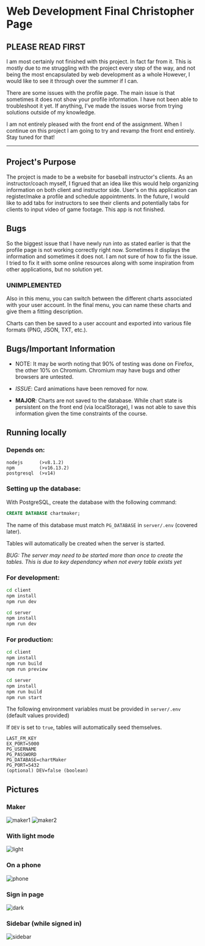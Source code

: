 # Web Development Final Christopher Page

## PLEASE READ FIRST

I am most certainly not finished with this project. In fact far from it.
This is mostly due to me struggling with the project every step of the way, and not being the most encapsulated by web development as a whole
However, I would like to see it through over the summer if I can.

There are some issues with the profile page. The main issue is that sometimes it does not show your profile information.
I have not been able to troubleshoot it yet. If anything, I've made the issues worse from trying solutions outside of my knowledge.

I am not entirely pleased with the front end of the assignment. When I continue on this project I am going to try and revamp the front end entirely.
Stay tuned for that!

---

## Project's Purpose

The project is made to be a website for baseball instructor's clients.
As an instructor/coach myself, I figrued that an idea like this would help organizing information on both client and instructor side.
User's on this application can register/make a profile and schedule appointments.
In the future, I would like to add tabs for instructors to see their clients and potentially tabs for clients to input video of game footage.
This app is not finished.


## Bugs

So the biggest issue that I have newly run into as stated earlier is that the profile page is not working correctly right now.
Sometimes it displays the information and sometimes it does not.
I am not sure of how to fix the issue.
I tried to fix it with some online resources along with some inspiration from other applications, but no solution yet.

### UNIMPLEMENTED

Also in this menu, you can switch between the different charts associated with your user account.
In the final menu, you can name these charts and give them a fitting description.

Charts can then be saved to a user account and exported into various file formats (PNG, JSON, TXT, etc.).

## Bugs/Important Information

-   NOTE: It may be worth noting that 90% of testing was done on Firefox, the other 10% on Chromium. Chromium may have bugs and other browsers are untested.

-   _ISSUE_: Card animations have been removed for now.

-   **MAJOR**: Charts are not saved to the database.
    While chart state is persistent on the front end (via localStorage), I was not able to save this information given the time constraints of the course.

## Running locally

### Depends on:

```
nodejs      (>v8.1.2)
npm         (>v16.13.2)
postgresql  (>v14)
```

### Setting up the database:

With PostgreSQL, create the database with the following command:

```sql
CREATE DATABASE chartmaker;
```

The name of this database must match `PG_DATABASE` in `server/.env` (covered later).

Tables will automatically be created when the server is started.

_BUG: The server may need to be started more than once to create the tables._
_This is due to key dependancy when not every table exists yet_

### For development:

```sh
cd client
npm install
npm run dev
```

```sh
cd server
npm install
npm run dev
```

### For production:

```sh
cd client
npm install
npm run build
npm run preview
```

```sh
cd server
npm install
npm run build
npm run start
```

The following environment variables must be provided in `server/.env` (default values provided)

If `DEV` is set to `true`, tables will automatically seed themselves.

```
LAST_FM_KEY
EX_PORT=5000
PG_USERNAME
PG_PASSWORD
PG_DATABASE=chartMaker
PG_PORT=5432
(optional) DEV=false (boolean)
```


## Pictures

### Maker

![maker1](doc/img/maker1.png)
![maker2](doc/img/maker2.png)

### With light mode

![light](doc/img/light.png)

### On a phone

![phone](doc/img/phone.png)

### Sign in page

![dark](doc/img/signin.png)

### Sidebar (while signed in)

![sidebar](doc/img/sidebar.png)